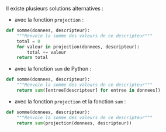 Il existe plusieurs solutions alternatives :

* avec la fonction `projection` :

```python
def somme(donnees, descripteur):
    """Renvoie la somme des valeurs de ce descripteur"""
    total = 0
    for valeur in projection(donnees, descripteur):
        total += valeur
    return total
```

* avec la fonction `sum` de Python :

```python
def somme(donnees, descripteur):
    """Renvoie la somme des valeurs de ce descripteur"""
    return sum([entree[descripteur] for entree in donnees])
```

* avec la fonction `projection` et la fonction `sum` :

```python
def somme(donnees, descripteur):
    """Renvoie la somme des valeurs de ce descripteur"""
    return sum(projection(donnees, descripteur))
```
